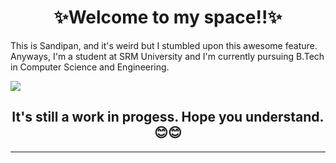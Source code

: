 <h1 align="center">✨Welcome to my space!!✨</h1>
<p>This is Sandipan, and it's weird but I stumbled upon this awesome feature. Anyways, I'm a student at SRM University and I'm currently pursuing B.Tech in Computer Science and Engineering.</p>

<img src="https://github-readme-stats.vercel.app/api?username=sandip2224&show_icons=true&theme=dracula&count_private=true" />

<h2 align="center" style="display:block">It's still a work in progess. Hope you understand.😊😊</h2>

<hr>
